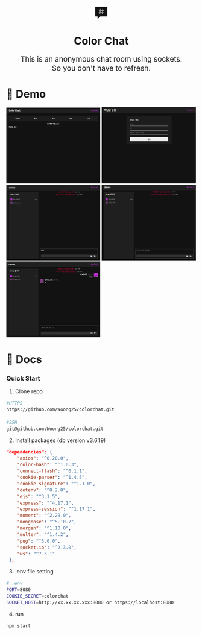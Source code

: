 <p align="center" style="color: #343a40">
  <img src="https://raw.githubusercontent.com/Woong25/colorchat/main/public/assets/images/favicon.png" />
  <h1 align="center">Color Chat</h1>
</p>
<p align="center" style="font-size: 1.2rem;">
  This is an anonymous chat room using sockets. <br />
  So you don't have to refresh.
</p>

# 👀 Demo
<img src="https://raw.githubusercontent.com/Woong25/colorchat/main/demo1.png" width="49.5%" /> <img src="https://raw.githubusercontent.com/Woong25/colorchat/main/demo2.png" width="49.5%" />
<img src="https://raw.githubusercontent.com/Woong25/colorchat/main/demo3.png" width="49.5%" /> <img src="https://raw.githubusercontent.com/Woong25/colorchat/main/demo3-1.png" width="49.5%" />
<img src="https://raw.githubusercontent.com/Woong25/colorchat/main/demo4.png" width="49.5%" />

# 📖 Docs

### Quick Start

1. Clone repo
```bash
#HTTPS
https://github.com/Woong25/colorchat.git

#SSH
git@github.com:Woong25/colorchat.git 
```

2. Install packages (db version v3.6.19)
   
```json
"dependencies": {
    "axios": "^0.20.0",
    "color-hash": "^1.0.3",
    "connect-flash": "^0.1.1",
    "cookie-parser": "^1.4.5",
    "cookie-signature": "^1.1.0",
    "dotenv": "^8.2.0",
    "ejs": "^3.1.5",
    "express": "^4.17.1",
    "express-session": "^1.17.1",
    "moment": "^2.29.0",
    "mongoose": "^5.10.7",
    "morgan": "^1.10.0",
    "multer": "^1.4.2",
    "pug": "^3.0.0",
    "socket.io": "^2.3.0",
    "ws": "^7.3.1"
 },
```
3. .env file setting
```bash
# .env
PORT=8080
COOKIE_SECRET=colorchat
SOCKET_HOST=http://xx.xx.xx.xxx:8080 or https://localhost:8080
```

4. run
```bash
npm start
```

